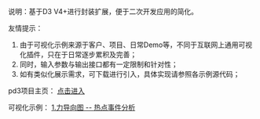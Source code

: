 说明：基于D3 V4+进行封装扩展，便于二次开发应用的简化。

友情提示：<br/>
1. 由于可视化示例来源于客户、项目、日常Demo等，不同于互联网上通用可视化插件，只在于日常逐步累积及完善；<br/>
2. 同时，输入参数与输出接口都有一定限制和针对性；<br/>
3. 如有类似化展示需求，可下载进行引入，具体实现请参照各示例源代码；

pd3项目主页： <a href='https://pjtools.github.io/pd3/'>点击进入</a>

可视化示例：
<a href='https://pjtools.github.io/pd3/example/force/01.hot-events/index.html'>1.力导向图 -- 热点事件分析</a>

